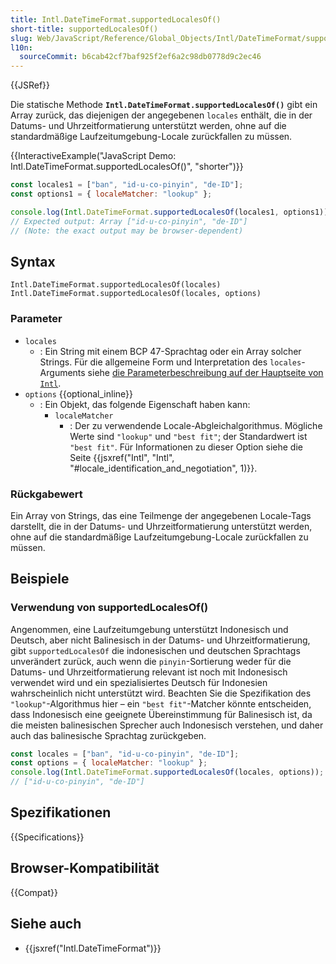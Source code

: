 ```yaml
---
title: Intl.DateTimeFormat.supportedLocalesOf()
short-title: supportedLocalesOf()
slug: Web/JavaScript/Reference/Global_Objects/Intl/DateTimeFormat/supportedLocalesOf
l10n:
  sourceCommit: b6cab42cf7baf925f2ef6a2c98db0778d9c2ec46
---
```


{{JSRef}}

Die statische Methode **`Intl.DateTimeFormat.supportedLocalesOf()`** gibt ein Array zurück, das diejenigen der angegebenen `locales` enthält, die in der Datums- und Uhrzeitformatierung unterstützt werden, ohne auf die standardmäßige Laufzeitumgebung-Locale zurückfallen zu müssen.

{{InteractiveExample("JavaScript Demo: Intl.DateTimeFormat.supportedLocalesOf()", "shorter")}}

```js interactive-example
const locales1 = ["ban", "id-u-co-pinyin", "de-ID"];
const options1 = { localeMatcher: "lookup" };

console.log(Intl.DateTimeFormat.supportedLocalesOf(locales1, options1));
// Expected output: Array ["id-u-co-pinyin", "de-ID"]
// (Note: the exact output may be browser-dependent)
```

## Syntax

```js-nolint
Intl.DateTimeFormat.supportedLocalesOf(locales)
Intl.DateTimeFormat.supportedLocalesOf(locales, options)
```

### Parameter

- `locales`
  - : Ein String mit einem BCP 47-Sprachtag oder ein Array solcher Strings. Für die allgemeine Form und Interpretation des `locales`-Arguments siehe [die Parameterbeschreibung auf der Hauptseite von `Intl`](/de/docs/Web/JavaScript/Reference/Global_Objects/Intl#locales_argument).
- `options` {{optional_inline}}
  - : Ein Objekt, das folgende Eigenschaft haben kann:
    - `localeMatcher`
      - : Der zu verwendende Locale-Abgleichalgorithmus. Mögliche Werte sind `"lookup"` und `"best fit"`; der Standardwert ist `"best fit"`. Für Informationen zu dieser Option siehe die Seite {{jsxref("Intl", "Intl", "#locale_identification_and_negotiation", 1)}}.

### Rückgabewert

Ein Array von Strings, das eine Teilmenge der angegebenen Locale-Tags darstellt, die in der Datums- und Uhrzeitformatierung unterstützt werden, ohne auf die standardmäßige Laufzeitumgebung-Locale zurückfallen zu müssen.

## Beispiele

### Verwendung von supportedLocalesOf()

Angenommen, eine Laufzeitumgebung unterstützt Indonesisch und Deutsch, aber nicht Balinesisch in der Datums- und Uhrzeitformatierung, gibt `supportedLocalesOf` die indonesischen und deutschen Sprachtags unverändert zurück, auch wenn die `pinyin`-Sortierung weder für die Datums- und Uhrzeitformatierung relevant ist noch mit Indonesisch verwendet wird und ein spezialisiertes Deutsch für Indonesien wahrscheinlich nicht unterstützt wird. Beachten Sie die Spezifikation des `"lookup"`-Algorithmus hier – ein `"best fit"`-Matcher könnte entscheiden, dass Indonesisch eine geeignete Übereinstimmung für Balinesisch ist, da die meisten balinesischen Sprecher auch Indonesisch verstehen, und daher auch das balinesische Sprachtag zurückgeben.

```js
const locales = ["ban", "id-u-co-pinyin", "de-ID"];
const options = { localeMatcher: "lookup" };
console.log(Intl.DateTimeFormat.supportedLocalesOf(locales, options));
// ["id-u-co-pinyin", "de-ID"]
```

## Spezifikationen

{{Specifications}}

## Browser-Kompatibilität

{{Compat}}

## Siehe auch

- {{jsxref("Intl.DateTimeFormat")}}
